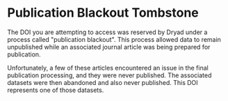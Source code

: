 <h1>Publication Blackout Tombstone</h1>

<p>The DOI you are attempting to access was reserved by Dryad under a process
called "publication blackout". This process allowed data to remain unpublished
while an associated journal article was being prepared for publication.</p>

<p>Unfortunately, a few of these articles encountered an issue in the final
publication processing, and they were never published. The associated datasets
were then abandoned and also never published. This DOI represents one of those
datasets.</p>
